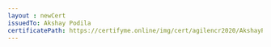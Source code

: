 ```yaml
--- 
layout : newCert 
issuedTo: Akshay Podila 
certificatePath: https://certifyme.online/img/cert/agilencr2020/AkshayPodila_5e56d.png
--- 
```


